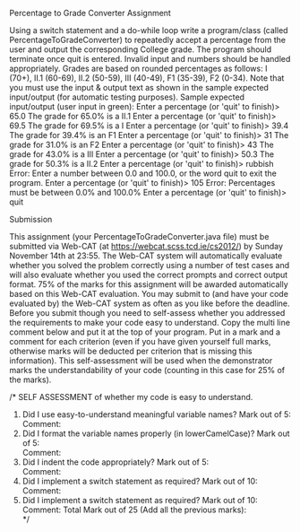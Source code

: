 Percentage to Grade Converter Assignment

Using a switch statement and a do-while loop write a program/class (called PercentageToGradeConverter) to repeatedly accept a percentage from the user and output the corresponding College grade.  The program should terminate once quit is entered.  Invalid input and numbers should be handled appropriately. Grades are based on rounded percentages as follows:  I (70+), II.1 (60-69), II.2 (50-59), III (40-49), F1 (35-39), F2 (0-34).  Note that you must use the input & output text as shown in the sample expected input/output (for automatic testing purposes).
Sample expected input/output (user input in green):
Enter a percentage (or 'quit' to finish)> 65.0
The grade for 65.0% is a II.1
Enter a percentage (or 'quit' to finish)> 69.5
The grade for 69.5% is a I
Enter a percentage (or 'quit' to finish)> 39.4
The grade for 39.4% is an F1
Enter a percentage (or 'quit' to finish)> 31
The grade for 31.0% is an F2
Enter a percentage (or 'quit' to finish)> 43
The grade for 43.0% is a III
Enter a percentage (or 'quit' to finish)> 50.3
The grade for 50.3% is a II.2
Enter a percentage (or 'quit' to finish)> rubbish
Error: Enter a number between 0.0 and 100.0, or the word quit to exit the program.
Enter a percentage (or 'quit' to finish)>  105
Error: Percentages must be between 0.0% and 100.0%
Enter a percentage (or 'quit' to finish)> quit

Submission

This assignment (your PercentageToGradeConverter.java file) must be submitted via Web-CAT (at https://webcat.scss.tcd.ie/cs2012/) by Sunday November 14th at 23:55.  The Web-CAT system will automatically evaluate whether you solved the problem correctly using a number of test cases and will also evaluate whether you used the correct prompts and correct output format.  75% of the marks for this assignment will be awarded automatically based on this Web-CAT evaluation.  You may submit to (and have your code evaluated by) the Web-CAT system as often as you like before the deadline.
Before you submit though you need to self-assess whether you addressed the requirements to make your code easy to understand.  Copy the multi line comment below and put it at the top of your program.  Put in a mark and a comment for each criterion (even if you have given yourself full marks, otherwise marks will be deducted per criterion that is missing this information).  This self-assessment will be used when the demonstrator marks the understandability of your code (counting in this case for 25% of the marks).

/*  SELF ASSESSMENT of whether my code is easy to understand.

   1. Did I use easy-to-understand meaningful variable names?
       Mark out of 5:   
       Comment: 
   2. Did I format the variable names properly (in lowerCamelCase)?
       Mark out of 5:   
       Comment: 
   3. Did I indent the code appropriately?
       Mark out of 5:   
       Comment: 
   4. Did I implement a switch statement as required?
       Mark out of 10:   
       Comment: 
   5. Did I implement a switch statement as required?
       Mark out of 10:   
       Comment: 
     Total Mark out of  25 (Add all the previous marks):  
*/
